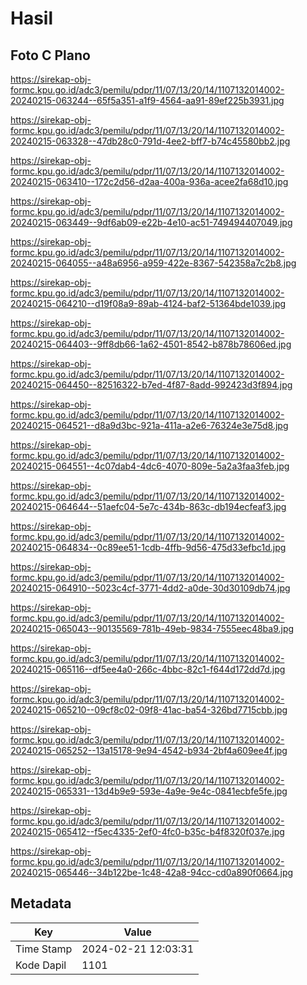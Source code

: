 # Hasil

## Foto C Plano

https://sirekap-obj-formc.kpu.go.id/adc3/pemilu/pdpr/11/07/13/20/14/1107132014002-20240215-063244--65f5a351-a1f9-4564-aa91-89ef225b3931.jpg

https://sirekap-obj-formc.kpu.go.id/adc3/pemilu/pdpr/11/07/13/20/14/1107132014002-20240215-063328--47db28c0-791d-4ee2-bff7-b74c45580bb2.jpg

https://sirekap-obj-formc.kpu.go.id/adc3/pemilu/pdpr/11/07/13/20/14/1107132014002-20240215-063410--172c2d56-d2aa-400a-936a-acee2fa68d10.jpg

https://sirekap-obj-formc.kpu.go.id/adc3/pemilu/pdpr/11/07/13/20/14/1107132014002-20240215-063449--9df6ab09-e22b-4e10-ac51-749494407049.jpg

https://sirekap-obj-formc.kpu.go.id/adc3/pemilu/pdpr/11/07/13/20/14/1107132014002-20240215-064055--a48a6956-a959-422e-8367-542358a7c2b8.jpg

https://sirekap-obj-formc.kpu.go.id/adc3/pemilu/pdpr/11/07/13/20/14/1107132014002-20240215-064210--d19f08a9-89ab-4124-baf2-51364bde1039.jpg

https://sirekap-obj-formc.kpu.go.id/adc3/pemilu/pdpr/11/07/13/20/14/1107132014002-20240215-064403--9ff8db66-1a62-4501-8542-b878b78606ed.jpg

https://sirekap-obj-formc.kpu.go.id/adc3/pemilu/pdpr/11/07/13/20/14/1107132014002-20240215-064450--82516322-b7ed-4f87-8add-992423d3f894.jpg

https://sirekap-obj-formc.kpu.go.id/adc3/pemilu/pdpr/11/07/13/20/14/1107132014002-20240215-064521--d8a9d3bc-921a-411a-a2e6-76324e3e75d8.jpg

https://sirekap-obj-formc.kpu.go.id/adc3/pemilu/pdpr/11/07/13/20/14/1107132014002-20240215-064551--4c07dab4-4dc6-4070-809e-5a2a3faa3feb.jpg

https://sirekap-obj-formc.kpu.go.id/adc3/pemilu/pdpr/11/07/13/20/14/1107132014002-20240215-064644--51aefc04-5e7c-434b-863c-db194ecfeaf3.jpg

https://sirekap-obj-formc.kpu.go.id/adc3/pemilu/pdpr/11/07/13/20/14/1107132014002-20240215-064834--0c89ee51-1cdb-4ffb-9d56-475d33efbc1d.jpg

https://sirekap-obj-formc.kpu.go.id/adc3/pemilu/pdpr/11/07/13/20/14/1107132014002-20240215-064910--5023c4cf-3771-4dd2-a0de-30d30109db74.jpg

https://sirekap-obj-formc.kpu.go.id/adc3/pemilu/pdpr/11/07/13/20/14/1107132014002-20240215-065043--90135569-781b-49eb-9834-7555eec48ba9.jpg

https://sirekap-obj-formc.kpu.go.id/adc3/pemilu/pdpr/11/07/13/20/14/1107132014002-20240215-065116--df5ee4a0-266c-4bbc-82c1-f644d172dd7d.jpg

https://sirekap-obj-formc.kpu.go.id/adc3/pemilu/pdpr/11/07/13/20/14/1107132014002-20240215-065210--09cf8c02-09f8-41ac-ba54-326bd7715cbb.jpg

https://sirekap-obj-formc.kpu.go.id/adc3/pemilu/pdpr/11/07/13/20/14/1107132014002-20240215-065252--13a15178-9e94-4542-b934-2bf4a609ee4f.jpg

https://sirekap-obj-formc.kpu.go.id/adc3/pemilu/pdpr/11/07/13/20/14/1107132014002-20240215-065331--13d4b9e9-593e-4a9e-9e4c-0841ecbfe5fe.jpg

https://sirekap-obj-formc.kpu.go.id/adc3/pemilu/pdpr/11/07/13/20/14/1107132014002-20240215-065412--f5ec4335-2ef0-4fc0-b35c-b4f8320f037e.jpg

https://sirekap-obj-formc.kpu.go.id/adc3/pemilu/pdpr/11/07/13/20/14/1107132014002-20240215-065446--34b122be-1c48-42a8-94cc-cd0a890f0664.jpg


## Metadata

| Key        | Value               |
| ---------- | ------------------- |
| Time Stamp | 2024-02-21 12:03:31 |
| Kode Dapil | 1101                |



